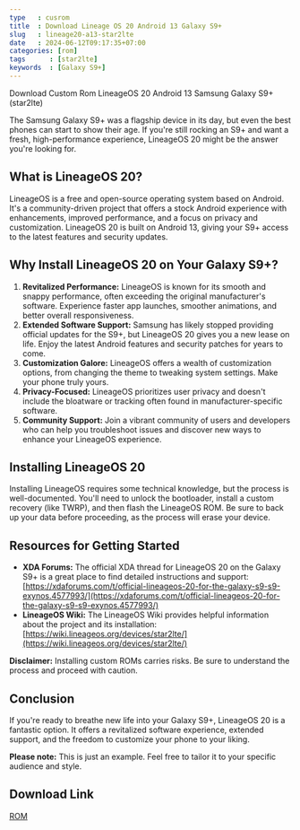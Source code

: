```yaml
---
type   : cusrom
title  : Download Lineage OS 20 Android 13 Galaxy S9+
slug   : lineage20-a13-star2lte
date   : 2024-06-12T09:17:35+07:00
categories: [rom]
tags      : [star2lte]
keywords  : [Galaxy S9+]
---
```


Download Custom Rom LineageOS 20 Android 13 Samsung Galaxy S9+ (star2lte)

The Samsung Galaxy S9+ was a flagship device in its day, but even the best phones can start to show their age. If you're still rocking an S9+ and want a fresh, high-performance experience, LineageOS 20 might be the answer you're looking for.

## What is LineageOS 20?

LineageOS is a free and open-source operating system based on Android. It's a community-driven project that offers a stock Android experience with enhancements, improved performance, and a focus on privacy and customization. LineageOS 20 is built on Android 13, giving your S9+ access to the latest features and security updates.

## Why Install LineageOS 20 on Your Galaxy S9+?

1. **Revitalized Performance:** LineageOS is known for its smooth and snappy performance, often exceeding the original manufacturer's software. Experience faster app launches, smoother animations, and better overall responsiveness.
2. **Extended Software Support:** Samsung has likely stopped providing official updates for the S9+, but LineageOS 20 gives you a new lease on life. Enjoy the latest Android features and security patches for years to come.
3. **Customization Galore:** LineageOS offers a wealth of customization options, from changing the theme to tweaking system settings. Make your phone truly yours.
4. **Privacy-Focused:** LineageOS prioritizes user privacy and doesn't include the bloatware or tracking often found in manufacturer-specific software. 
5. **Community Support:** Join a vibrant community of users and developers who can help you troubleshoot issues and discover new ways to enhance your LineageOS experience.

## Installing LineageOS 20

Installing LineageOS requires some technical knowledge, but the process is well-documented. You'll need to unlock the bootloader, install a custom recovery (like TWRP), and then flash the LineageOS ROM. Be sure to back up your data before proceeding, as the process will erase your device.

## Resources for Getting Started

* **XDA Forums:** The official XDA thread for LineageOS 20 on the Galaxy S9+ is a great place to find detailed instructions and support: [https://xdaforums.com/t/official-lineageos-20-for-the-galaxy-s9-s9-exynos.4577993/](https://xdaforums.com/t/official-lineageos-20-for-the-galaxy-s9-s9-exynos.4577993/)
* **LineageOS Wiki:** The LineageOS Wiki provides helpful information about the project and its installation: [https://wiki.lineageos.org/devices/star2lte/](https://wiki.lineageos.org/devices/star2lte/)

**Disclaimer:** Installing custom ROMs carries risks. Be sure to understand the process and proceed with caution.

## Conclusion

If you're ready to breathe new life into your Galaxy S9+, LineageOS 20 is a fantastic option. It offers a revitalized software experience, extended support, and the freedom to customize your phone to your liking.

**Please note:** This is just an example. Feel free to tailor it to your specific audience and style.


## Download Link
[ROM](https://t.me/wahyu6070files/603?single)
